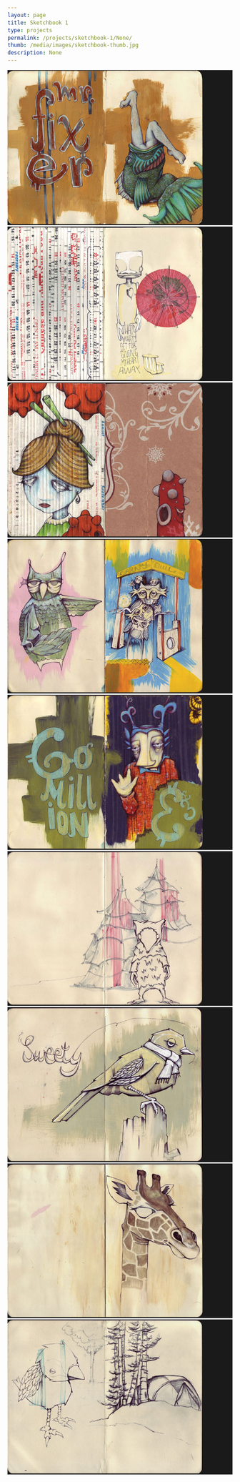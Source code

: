 ```yaml
---
layout: page
title: Sketchbook 1 
type: projects
permalink: /projects/sketchbook-1/None/
thumb: /media/images/sketchbook-thumb.jpg
description: None
---
```




![](/media/images/sketchbook1.jpg)
![](/media/images/sketchbook2.jpg)
![](/media/images/sketchbook3.jpg)
![](/media/images/sketchbook4.jpg)
![](/media/images/sketchbook5.jpg)
![](/media/images/sketchbook6.jpg)
![](/media/images/sketchbook7.jpg)
![](/media/images/sketchbook8.jpg)
![](/media/images/sketchbook9.jpg)